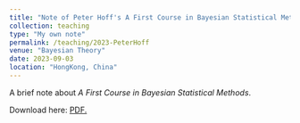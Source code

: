 ```yaml
---
title: "Note of Peter Hoff's A First Course in Bayesian Statistical Methods"
collection: teaching
type: "My own note"
permalink: /teaching/2023-PeterHoff
venue: "Bayesian Theory"
date: 2023-09-03
location: "HongKong, China"
---
```

A brief note about *A First Course in Bayesian Statistical Methods*.

Download here: <a href="SHXiao-Stella.github.io/_teaching/Peter_Hoff_notes.pdf" target="_blank">PDF.</a>
